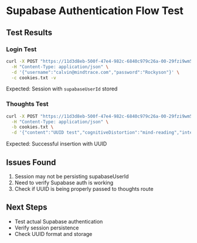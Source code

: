 # Supabase Authentication Flow Test

## Test Results

### Login Test
```bash
curl -X POST "https://11d3d8eb-500f-47e4-982c-6840c979c26a-00-29fzi9wm5gkmr.riker.replit.dev/api/auth/login" \
  -H "Content-Type: application/json" \
  -d '{"username":"calvin@mindtrace.com","password":"Rockyson"}' \
  -c cookies.txt -v
```

Expected: Session with `supabaseUserId` stored

### Thoughts Test
```bash
curl -X POST "https://11d3d8eb-500f-47e4-982c-6840c979c26a-00-29fzi9wm5gkmr.riker.replit.dev/api/thoughts" \
  -H "Content-Type: application/json" \
  -b cookies.txt \
  -d '{"content":"UUID test","cognitiveDistortion":"mind-reading","intensity":3}'
```

Expected: Successful insertion with UUID

## Issues Found
1. Session may not be persisting supabaseUserId
2. Need to verify Supabase auth is working
3. Check if UUID is being properly passed to thoughts route

## Next Steps
- Test actual Supabase authentication
- Verify session persistence
- Check UUID format and storage